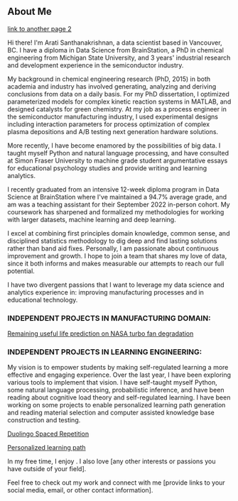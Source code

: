 ## About Me

[link to another page 2](/page2.md)

Hi there! I'm Arati Santhanakrishnan, a data scientist  based in Vancouver, BC. I have a diploma in Data Science from BrainStation, a PhD in chemical engineering from Michigan State University, and 3 years' industrial research and development experience in the semiconductor industry. 

My background in chemical engineering research (PhD, 2015) in both academia and industry has involved generating, analyzing and deriving conclusions from data on a daily basis. For my PhD dissertation, I optimized parameterized models for complex kinetic reaction systems in MATLAB, and designed catalysts for green chemistry. At my job as a process engineer in the semiconductor manufacturing industry, I used experimental designs including interaction parameters for process optimization of complex plasma depositions and A/B testing next generation hardware solutions. 

More recently, I have become enamored by the possibilities of big data. I taught myself Python and natural language processing, and have consulted at Simon Fraser University to machine grade student argumentative essays for educational psychology studies and provide writing and learning analytics. 

I recently graduated from an intensive 12-week diploma program in Data Science at BrainStation where I've maintained a 94.7% average grade, and am was a teaching assistant for their September 2022 in-person cohort. My coursework has sharpened and formalized my methodologies for working with larger datasets, machine learning and deep learning. 

I excel at combining first principles domain knowledge, common sense, and disciplined statistics methodology to dig deep and find lasting solutions rather than band aid fixes. Personally, I am passionate about continuous improvement and growth. I hope to join a team that shares my love of data, since it both informs and makes measurable our attempts to reach our full potential.

I have two divergent passions that I want to leverage my data science and analytics experience in:  improving manufacturing processes and in educational technology. 

### INDEPENDENT PROJECTS IN MANUFACTURING DOMAIN:

[Remaining useful life prediction on NASA turbo fan degradation](https://github.com/rts1988/Remaining_Useful_Life_LSTM)

### INDEPENDENT PROJECTS IN LEARNING ENGINEERING:

My vision is to empower students by making self-regulated learning a more effective and engaging experience. Over the last year, I have been exploring various tools to implement that vision.  I have self-taught myself Python, some natural language processing, probabilistic inference, and have been reading about cognitive load theory and self-regulated learning.  I have been working on some projects to enable personalized learning path generation and reading material selection and computer assisted knowledge base construction and testing. 

[Duolingo Spaced Repetition](https://github.com/rts1988/Duolingo_spaced_repetition)

[Personalized learning path](https://github.com/rts1988/IntelligentTutoringSystem_Experiments)


In my free time, I enjoy . I also love [any other interests or passions you have outside of your field].

Feel free to check out my work and connect with me [provide links to your social media, email, or other contact information].
